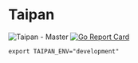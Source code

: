 # Taipan

![Taipan - Master](https://github.com/mickaelvieira/taipan/workflows/Taipan%20-%20Master/badge.svg) [![Go Report Card](https://goreportcard.com/badge/github.com/mickaelvieira/taipan)](https://goreportcard.com/report/github.com/mickaelvieira/taipan)

```
export TAIPAN_ENV="development"
```
